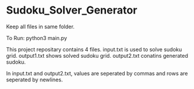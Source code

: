 # Sudoku_Solver_Generator
Keep all files in same folder.

To Run:
      python3 main.py
      
This project repositary contains 4 files. 
input.txt is used to solve sudoku grid.
output1.txt shows solved sudoku grid.
output2.txt conatins generated sudoku.

In input.txt and output2.txt, values are seperated by commas and rows are seperated by newlines.
